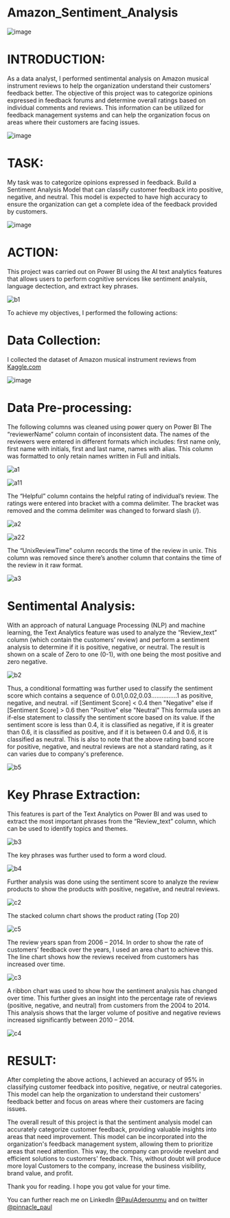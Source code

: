 # Amazon_Sentiment_Analysis

![image](https://user-images.githubusercontent.com/105908253/234346166-14650f77-5e77-4aa1-abc7-b9330456f744.png)

# INTRODUCTION:
As a data analyst, I performed sentimental analysis on Amazon musical instrument reviews to help the organization understand their customers' feedback better. The objective of this project was to categorize opinions expressed in feedback forums and determine overall ratings based on individual comments and reviews. This information can be utilized for feedback management systems and can help the organization focus on areas where their customers are facing issues.

![image](https://user-images.githubusercontent.com/105908253/234365758-8fcf1c32-f09c-4ccf-8bd5-b3d317fb6a99.png)

# TASK:
My task was to categorize opinions expressed in feedback. Build a Sentiment Analysis Model that can classify customer feedback into positive, negative, and neutral. This model is expected to have high accuracy to ensure the organization can get a complete idea of the feedback provided by customers.

![image](https://user-images.githubusercontent.com/105908253/234349167-6d384957-3f24-4d64-974a-9b63a9ff3f68.png)

# ACTION:
This project was carried out on Power BI using the AI text analytics features that allows users to perform cognitive services like sentiment analysis, language dectection, and extract key phrases.

![b1](https://user-images.githubusercontent.com/105908253/234356180-95841b61-8c6e-4016-9265-f5ad71b2ed96.jpg)

To achieve my objectives, I performed the following actions:

# Data Collection:
I collected the dataset of Amazon musical instrument reviews from [Kaggle.com](https://www.kaggle.com/datasets/eswarchandt/amazon-music-reviews?resource=download)

![image](https://user-images.githubusercontent.com/105908253/234365315-5eff00fb-8564-469a-8dac-3023436870e8.png)

# Data Pre-processing:
The following columns was cleaned using power query on Power BI
The “reviewerName” column contain of inconsistent data. The names of the reviewers were entered in different formats which includes: first name only, first name with initials, first and last name, names with alias. This column was formatted to only retain names written in Full and initials.

![a1](https://user-images.githubusercontent.com/105908253/234352862-0eee1a47-44ea-49b4-a6cf-c0f72fea2a8e.jpg)

![a11](https://user-images.githubusercontent.com/105908253/234352918-1ed6e105-f8fb-4c59-81b8-3c86f4be9117.jpg)

The “Helpful” column contains the helpful rating of individual’s review. The ratings were entered into bracket with a comma delimiter. The bracket was removed and the comma delimiter was changed to forward slash (/).

![a2](https://user-images.githubusercontent.com/105908253/234353638-5c960115-7aab-4bf6-bb17-b1b51769dae4.jpg)

![a22](https://user-images.githubusercontent.com/105908253/234353681-d52ade34-9878-45ae-a3c1-d91bc8ff49dc.jpg)

The “UnixReviewTime” column records the time of the review in unix. This column was removed since there’s another column that contains the time of the review in it raw format.

![a3](https://user-images.githubusercontent.com/105908253/234353897-39963759-74c1-43c7-8185-e7d959ff52e7.jpg)

# Sentimental Analysis:
With an approach of natural Language Processing (NLP) and machine learning, the Text Analytics feature was used to analyze the “Review_text” column (which contain the customers’ review) and perform a sentiment analysis to determine if it is positive, negative, or neutral. The result is shown on a scale of Zero to one (0-1), with one being the most positive and zero negative.

![b2](https://user-images.githubusercontent.com/105908253/234355363-45ee1088-0b27-4b43-b7af-c6e02df1755f.jpg)

Thus, a conditional formatting was further used to classify the sentiment score which contains a sequence of 0.01,0.02,0.03……………1 as positive, negative, and neutral. 
=if [Sentiment Score] < 0.4 then "Negative" else if [Sentiment Score] > 0.6 then "Positive" else "Neutral"
This formula uses an if-else statement to classify the sentiment score based on its value. If the sentiment score is less than 0.4, it is classified as negative, if it is greater than 0.6, it is classified as positive, and if it is between 0.4 and 0.6, it is classified as neutral. This is also to note that the above rating band score for positive, negative, and neutral reviews are not a standard rating, as it can varies due to company's preference.

![b5](https://user-images.githubusercontent.com/105908253/234356538-1b531823-fda8-4a70-ae3c-df9f08636408.jpg)

# Key Phrase Extraction:
This features is part of the Text Analytics on Power BI and was used to extract the most important phrases from the “Review_text” column, which can be used to identify topics and themes.

![b3](https://user-images.githubusercontent.com/105908253/234356824-49408cf1-92a0-4c34-b385-c9d979ac3dac.jpg)

The key phrases was further used to form a word cloud.

![b4](https://user-images.githubusercontent.com/105908253/234356959-096a395f-188f-46ac-a7ea-f1d8a302e1b9.jpg)

Further analysis was done using the sentiment score to analyze the review products to show the products with positive, negative, and neutral reviews.

![c2](https://user-images.githubusercontent.com/105908253/234357246-47369dd6-a0a7-457a-966e-e4e2edd469f2.jpg)

The stacked column chart shows the product rating (Top 20)

![c5](https://user-images.githubusercontent.com/105908253/234357843-24cd10ac-4e46-4f6f-a639-94cf00ae7fcb.jpg)

The review years span from 2006 – 2014. In order to show the rate of customers’ feedback over the years, I used an area chart to achieve this. The line chart shows how the reviews received from customers has increased over time.

![c3](https://user-images.githubusercontent.com/105908253/234358687-28f7c53a-2e41-47d7-aa93-d5df1b0432de.jpg)

A ribbon chart was used to show how the sentiment analysis has changed over time. This further gives an insight into the percentage rate of reviews (positive, negative, and neutral) from customers from the 2004 to 2014. This analysis shows that the larger volume of positive and negative reviews increased significantly between 2010 – 2014.

![c4](https://user-images.githubusercontent.com/105908253/234359268-4727d117-574c-4a96-a1b4-c433265e3b02.jpg)

# RESULT:
After completing the above actions, I achieved an accuracy of 95% in classifying customer feedback into positive, negative, or neutral categories. This model can help the organization to understand their customers' feedback better and focus on areas where their customers are facing issues.

The overall result of this project is that the sentiment analysis model can accurately categorize customer feedback, providing valuable insights into areas that need improvement. This model can be incorporated into the organization's feedback management system, allowing them to prioritize areas that need attention. This way, the company can provide revelant and efficient solutions to customers' feedback. This, without doubt will produce more loyal Customers to the company, increase the business visibility, brand value, and profit.

Thank you for reading. I hope you got value for your time.

You can further reach me on LinkedIn [@PaulAderounmu](https://www.linkedin.com/in/pauladerounmu) and on twitter [@pinnacle_paul](https://twitter.com/pinnacle_paul)
